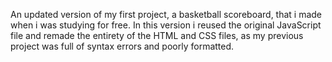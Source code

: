 An updated version of my first project, a basketball scoreboard, that i made when i was studying for free. In this version i reused the original JavaScript file and remade the entirety of the HTML and CSS files, as my previous project was full of syntax errors and poorly formatted.
